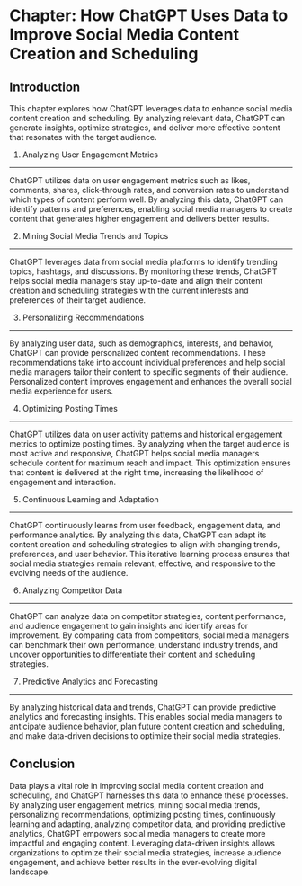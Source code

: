 Chapter: How ChatGPT Uses Data to Improve Social Media Content Creation and Scheduling
======================================================================================

Introduction
------------

This chapter explores how ChatGPT leverages data to enhance social media content creation and scheduling. By analyzing relevant data, ChatGPT can generate insights, optimize strategies, and deliver more effective content that resonates with the target audience.

1. Analyzing User Engagement Metrics
------------------------------------

ChatGPT utilizes data on user engagement metrics such as likes, comments, shares, click-through rates, and conversion rates to understand which types of content perform well. By analyzing this data, ChatGPT can identify patterns and preferences, enabling social media managers to create content that generates higher engagement and delivers better results.

2. Mining Social Media Trends and Topics
----------------------------------------

ChatGPT leverages data from social media platforms to identify trending topics, hashtags, and discussions. By monitoring these trends, ChatGPT helps social media managers stay up-to-date and align their content creation and scheduling strategies with the current interests and preferences of their target audience.

3. Personalizing Recommendations
--------------------------------

By analyzing user data, such as demographics, interests, and behavior, ChatGPT can provide personalized content recommendations. These recommendations take into account individual preferences and help social media managers tailor their content to specific segments of their audience. Personalized content improves engagement and enhances the overall social media experience for users.

4. Optimizing Posting Times
---------------------------

ChatGPT utilizes data on user activity patterns and historical engagement metrics to optimize posting times. By analyzing when the target audience is most active and responsive, ChatGPT helps social media managers schedule content for maximum reach and impact. This optimization ensures that content is delivered at the right time, increasing the likelihood of engagement and interaction.

5. Continuous Learning and Adaptation
-------------------------------------

ChatGPT continuously learns from user feedback, engagement data, and performance analytics. By analyzing this data, ChatGPT can adapt its content creation and scheduling strategies to align with changing trends, preferences, and user behavior. This iterative learning process ensures that social media strategies remain relevant, effective, and responsive to the evolving needs of the audience.

6. Analyzing Competitor Data
----------------------------

ChatGPT can analyze data on competitor strategies, content performance, and audience engagement to gain insights and identify areas for improvement. By comparing data from competitors, social media managers can benchmark their own performance, understand industry trends, and uncover opportunities to differentiate their content and scheduling strategies.

7. Predictive Analytics and Forecasting
---------------------------------------

By analyzing historical data and trends, ChatGPT can provide predictive analytics and forecasting insights. This enables social media managers to anticipate audience behavior, plan future content creation and scheduling, and make data-driven decisions to optimize their social media strategies.

Conclusion
----------

Data plays a vital role in improving social media content creation and scheduling, and ChatGPT harnesses this data to enhance these processes. By analyzing user engagement metrics, mining social media trends, personalizing recommendations, optimizing posting times, continuously learning and adapting, analyzing competitor data, and providing predictive analytics, ChatGPT empowers social media managers to create more impactful and engaging content. Leveraging data-driven insights allows organizations to optimize their social media strategies, increase audience engagement, and achieve better results in the ever-evolving digital landscape.
